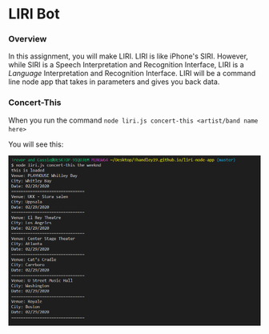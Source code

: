 # LIRI Bot

### Overview

In this assignment, you will make LIRI. LIRI is like iPhone's SIRI. However, while SIRI is a Speech Interpretation and Recognition Interface, LIRI is a _Language_ Interpretation and Recognition Interface. LIRI will be a command line node app that takes in parameters and gives you back data.

### Concert-This

When you run the command `node liri.js concert-this <artist/band name here>`

You will see this:

![alt text](https://github.com/THandley19/liri-node-app/blob/master/App%20Working%20Screenshots/concert-this.PNG?raw=true)
